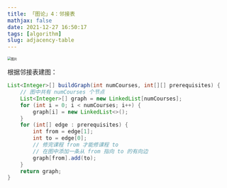 ```yaml
---
title: 「图论」4：邻接表
mathjax: false
date: 2021-12-27 16:50:17
tags: [algorithm]
slug: adjacency-table
---
```


<img src="D:/Blog/source/_posts/离散图论4：邻接表/9738807-2c15062503d7aa64.jpeg" alt="图片" style="zoom:50%;" />


根据邻接表建图：

```java
List<Integer>[] buildGraph(int numCourses, int[][] prerequisites) {
    // 图中共有 numCourses 个节点
    List<Integer>[] graph = new LinkedList[numCourses];
    for (int i = 0; i < numCourses; i++) {
        graph[i] = new LinkedList<>();
    }
    for (int[] edge : prerequisites) {
        int from = edge[1];
        int to = edge[0];
        // 修完课程 from 才能修课程 to
        // 在图中添加一条从 from 指向 to 的有向边
        graph[from].add(to);
    }
    return graph;
}
```

